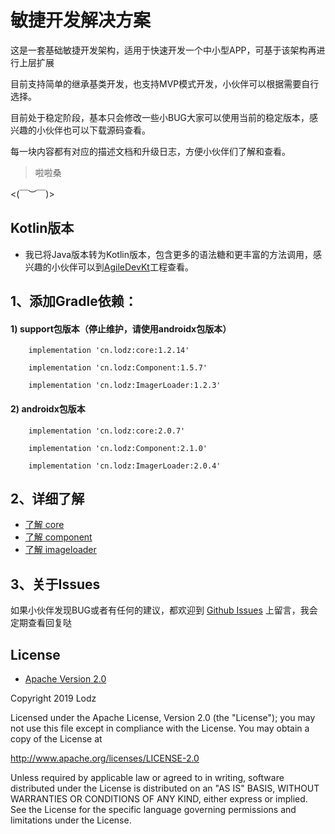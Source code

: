 # 敏捷开发解决方案
这是一套基础敏捷开发架构，适用于快速开发一个中小型APP，可基于该架构再进行上层扩展

目前支持简单的继承基类开发，也支持MVP模式开发，小伙伴可以根据需要自行选择。

目前处于稳定阶段，基本只会修改一些小BUG大家可以使用当前的稳定版本，感兴趣的小伙伴也可以下载源码查看。

每一块内容都有对应的描述文档和升级日志，方便小伙伴们了解和查看。
> 啦啦桑

<(￣︶￣)>

## Kotlin版本
 - 我已将Java版本转为Kotlin版本，包含更多的语法糖和更丰富的方法调用，感兴趣的小伙伴可以到[AgileDevKt](https://github.com/LZ9/AgileDevKt)工程查看。

## 1、添加Gradle依赖：
#### 1) support包版本（停止维护，请使用androidx包版本）
```
    implementation 'cn.lodz:core:1.2.14'
```
```
    implementation 'cn.lodz:Component:1.5.7'
```
```
    implementation 'cn.lodz:ImagerLoader:1.2.3'
```

#### 2) androidx包版本
```
    implementation 'cn.lodz:core:2.0.7'
```
```
    implementation 'cn.lodz:Component:2.1.0'
```
```
    implementation 'cn.lodz:ImagerLoader:2.0.4'
```
## 2、详细了解
- [了解 core](https://github.com/LZ9/AgileDev/blob/master/core/readme_core.md)
- [了解 component](https://github.com/LZ9/AgileDev/blob/master/component/readme_component.md)
- [了解 imageloader](https://github.com/LZ9/AgileDev/blob/master/imageloader/readme_imageloader.md)
## 3、关于Issues
如果小伙伴发现BUG或者有任何的建议，都欢迎到 [Github Issues](https://github.com/LZ9/AgileDev/issues) 上留言，我会定期查看回复哒

## License
- [Apache Version 2.0](http://www.apache.org/licenses/LICENSE-2.0.html)

Copyright 2019 Lodz

Licensed under the Apache License, Version 2.0 (the "License");
you may not use this file except in compliance with the License.
You may obtain a copy of the License at

<http://www.apache.org/licenses/LICENSE-2.0>

Unless required by applicable law or agreed to in writing, software
distributed under the License is distributed on an "AS IS" BASIS,
WITHOUT WARRANTIES OR CONDITIONS OF ANY KIND, either express or implied.
See the License for the specific language governing permissions and
limitations under the License.